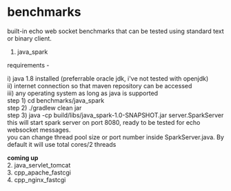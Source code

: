 # benchmarks
built-in echo web socket benchmarks that can be tested using standard text or binary client.

1. java_spark

  requirements - 

  i) java 1.8 installed (preferrable oracle jdk, i've not tested with openjdk)  
  ii) internet connection so that maven repository can be accessed  
  iii) any operating system as long as java is supported  
  step 1) cd benchmarks/java_spark  
  step 2) ./gradlew clean jar  
  step 3) java -cp build/libs/java_spark-1.0-SNAPSHOT.jar server.SparkServer  
  this will start spark server on port 8080, ready to be tested for echo websocket messages.  
  you can change thread pool size or port number inside SparkServer.java. By default it will use total cores/2 threads

<b>coming up</b>  
2. java_servlet_tomcat  
3. cpp_apache_fastcgi  
4. cpp_nginx_fastcgi  
